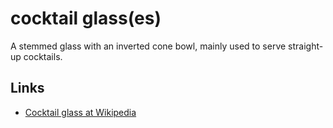 # cocktail glass(es)

A stemmed glass with an inverted cone bowl, mainly used to serve straight-up cocktails.

## Links

- [Cocktail glass at Wikipedia](https://en.wikipedia.org/wiki/Cocktail_glass)